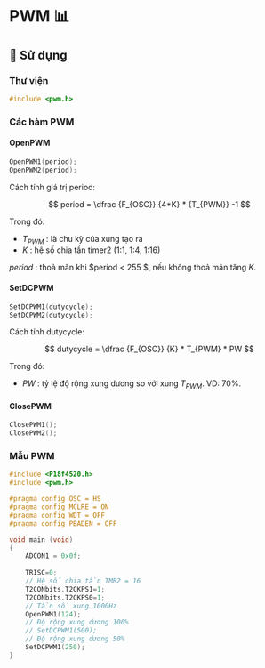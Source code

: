 # PWM 📊

## 🚀 Sử dụng

### Thư viện

```c
#include <pwm.h>
```

### Các hàm PWM

#### OpenPWM

```c
OpenPWM1(period);
OpenPWM2(period);
```

Cách tính giá trị period:

$$ period = \dfrac {F_{OSC}} {4*K} * {T_{PWM}} -1 $$

Trong đó:

-   $T_{PWM}$ : là chu kỳ của xung tạo ra
-   $K$ : hệ số chia tần timer2 (1:1, 1:4, 1:16)

$period$ : thoả mãn khi $period < 255 $, nếu không thoả mãn tăng $K$.

#### SetDCPWM

```c
SetDCPWM1(dutycycle);
SetDCPWM2(dutycycle);
```

Cách tính dutycycle:

$$ dutycycle = \dfrac {F_{OSC}} {K} * T_{PWM} * PW $$

Trong đó:

-   $PW$ : tỷ lệ độ rộng xung dương so với xung $T_{PWM}$. VD: 70%.

#### ClosePWM

```c
ClosePWM1();
ClosePWM2();
```

### Mẫu PWM

```c
#include <P18f4520.h>
#include <pwm.h>

#pragma config OSC = HS
#pragma config MCLRE = ON
#pragma config WDT = OFF
#pragma config PBADEN = OFF

void main (void)
{
    ADCON1 = 0x0f;
    
	TRISC=0;
    // Hệ số chia tần TMR2 = 16
	T2CONbits.T2CKPS1=1;  
	T2CONbits.T2CKPS0=1;
    // Tần số xung 1000Hz
	OpenPWM1(124);
    // Độ rộng xung dương 100%
	// SetDCPWM1(500);
    // Độ rộng xung dương 50%
	SetDCPWM1(250);
}
```
